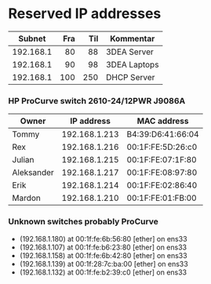 # Reserved IP addresses

|Subnet   |Fra |Til |Kommentar      |
|---------|---:|---:|---------------|
|192.168.1|  80|  88| 3DEA Server   |
|192.168.1|  90|  98| 3DEA Laptops  |
|192.168.1| 100| 250| DHCP Server   |


### HP ProCurve switch 2610-24/12PWR J9086A

|Owner     |IP address     |MAC address        |
|----------|---------------|-------------------|
|Tommy     | 192.168.1.213 | B4:39:D6:41:66:04 |
|Rex       | 192.168.1.216 | 00:1F:FE:5D:26:c0 |
|Julian    | 192.168.1.215 | 00:1F:FE:07:1F:80 |
|Aleksander| 192.168.1.217 | 00:1F:FE:08:97:80 |
|Erik      | 192.168.1.214 | 00:1F:FE:02:86:40 |
|Mardon    | 192.168.1.210 | 00:1F:FE:01:FB:00 |



### Unknown switches probably ProCurve
* (192.168.1.180) at 00:1f:fe:6b:56:80 [ether] on ens33
* (192.168.1.107) at 00:1f:fe:b6:23:80 [ether] on ens33
* (192.168.1.158) at 00:1f:fe:6b:42:80 [ether] on ens33
* (192.168.1.139) at 00:1f:28:7c:ba:00 [ether] on ens33
* (192.168.1.132) at 00:1f:fe:b2:39:c0 [ether] on ens33
